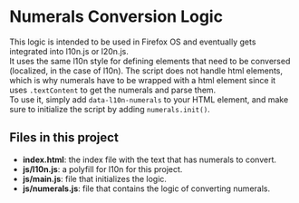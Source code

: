 # Numerals Conversion Logic

This logic is intended to be used in Firefox OS and eventually gets integrated into l10n.js or l20n.js.
<br/>
It uses the same l10n style for defining elements that need to be conversed (localized, in the case of l10n).
The script does not handle html elements, which is why numerals have to be wrapped with a html element since it uses `.textContent` to get the numerals and parse them.
<br/>
To use it, simply add `data-l10n-numerals` to your HTML element, and make sure to initialize the script by adding `numerals.init()`.
<br/>
## Files in this project
- **index.html**: the index file with the text that has numerals to convert.
- **js/l10n.js**: a polyfill for l10n for this project.
- **js/main.js**: file that initializes the logic.
- **js/numerals.js**: file that contains the logic of converting numerals.
